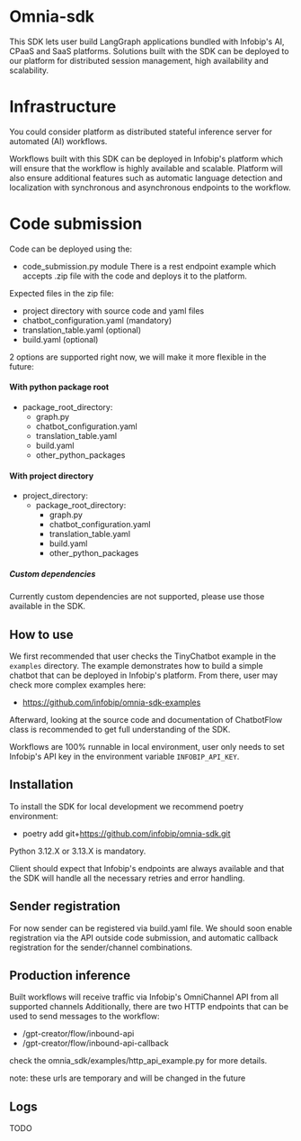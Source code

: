 # Omnia-sdk

This SDK lets user build LangGraph applications bundled with Infobip's AI, CPaaS and SaaS platforms.
Solutions built with the SDK can be deployed to our platform for distributed session management, high availability and
scalability.

# Infrastructure

You could consider platform as distributed stateful inference server for automated (AI) workflows.

Workflows built with this SDK can be deployed in Infobip's platform which will ensure that the workflow is highly
available and scalable.
Platform will also ensure additional features such as automatic language detection and localization with synchronous and
asynchronous endpoints to the workflow.

# Code submission

Code can be deployed using the:

- code_submission.py module
  There is a rest endpoint example which accepts .zip file with the code and deploys it to the platform.

Expected files in the zip file:

- project directory with source code and yaml files
- chatbot_configuration.yaml (mandatory)
- translation_table.yaml (optional)
- build.yaml (optional)

2 options are supported right now, we will make it more flexible in the future:

#### With python package root

- package_root_directory:
    - graph.py
    - chatbot_configuration.yaml
    - translation_table.yaml
    - build.yaml
    - other_python_packages

#### With project directory

- project_directory:
    - package_root_directory:
        - graph.py
        - chatbot_configuration.yaml
        - translation_table.yaml
        - build.yaml
        - other_python_packages

##### Custom dependencies

Currently custom dependencies are not supported, please use those available in the SDK.

## How to use

We first recommended that user checks the TinyChatbot example in the `examples` directory.
The example demonstrates how to build a simple chatbot that can be deployed in Infobip's platform.
From there, user may check more complex examples here:

- https://github.com/infobip/omnia-sdk-examples

Afterward, looking at the source code and documentation of ChatbotFlow class is recommended to get full understanding of
the SDK.

Workflows are 100% runnable in local environment, user only needs to set Infobip's API key in the environment variable
`INFOBIP_API_KEY`.

## Installation

To install the SDK for local development we recommend poetry environment:

- poetry add git+https://github.com/infobip/omnia-sdk.git

Python 3.12.X or 3.13.X is mandatory.

Client should expect that Infobip's endpoints are always available and that the SDK will handle all the necessary
retries and error handling.

## Sender registration

For now sender can be registered via build.yaml file.
We should soon enable registration via the API outside code submission, and automatic callback registration for the
sender/channel combinations.

## Production inference

Built workflows will receive traffic via Infobip's OmniChannel API from all supported channels
Additionally, there are two HTTP endpoints that can be used to send messages to the workflow:

- /gpt-creator/flow/inbound-api
- /gpt-creator/flow/inbound-api-callback

check the omnia_sdk/examples/http_api_example.py for more details.

note: these urls are temporary and will be changed in the future

## Logs

TODO

